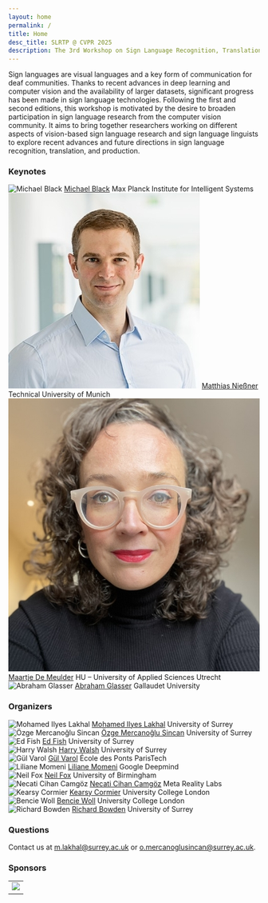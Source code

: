 ```yaml
---
layout: home
permalink: /
title: Home
desc_title: SLRTP @ CVPR 2025
description: The 3rd Workshop on Sign Language Recognition, Translation and Production
---
```


Sign languages are visual languages and a key form of communication for deaf communities. Thanks to recent advances in deep learning and computer vision and the availability of larger datasets, significant progress has been made in sign language technologies. Following the first and second editions, this workshop is motivated by the desire to broaden participation in sign language research from the computer vision community. It aims to bring together researchers working on different aspects of vision-based sign language research and sign language linguists to explore recent advances and future directions in sign language recognition, translation, and production.

### Keynotes

<div class="user-cards">
  <div class="user-card">
    <img src="assets/img/speaker_Michael_Black.jpg" class="user-image" alt="Michael Black">
    <a class="user-name" href="https://ps.is.mpg.de/person/black">Michael Black</a>
    <span>Max Planck Institute for Intelligent Systems</span>
  </div>
  <div class="user-card">
    <img src="assets/img/speaker_Matthias_Niessner.jpg" class="user-image" alt="Matthias Nießner">
    <a class="user-name" href="https://www.niessnerlab.org/index.html">Matthias Nießner</a>
    <span>Technical University of Munich</span>
  </div>
  <div class="user-card">
    <img src="assets/img/speaker_MaartjeDeMeulder.jpeg" class="user-image" alt="Maartje De Meulder">
    <a class="user-name" href="https://maartjedemeulder.be">Maartje De Meulder</a>
    <span>HU – University of Applied Sciences Utrecht</span>
  </div>
  <div class="user-card">
    <img src="assets/img/speaker_Abraham_Glasser.jpg" class="user-image" alt="Abraham Glasser">
    <a class="user-name" href="https://abrahamglasser.com">Abraham Glasser</a>
    <span>Gallaudet University</span>
  </div>
</div>


### Organizers

<div class="user-cards">
  <div class="user-card">
    <img src="assets/img/org_lakhal.jpg" class="user-image" alt="Mohamed Ilyes Lakhal">
    <a class="user-name" href="https://mlakhal.github.io">Mohamed Ilyes Lakhal</a>
    <span>University of Surrey</span>
  </div>
  <div class="user-card">
    <img src="assets/img/org_sincan.jpeg" class="user-image" alt="Özge Mercanoğlu Sincan">
    <a class="user-name" href="https://scholar.google.com/citations?user=nACVfjYAAAAJ&hl=de">Özge Mercanoğlu Sincan</a>
    <span>University of Surrey</span>
  </div>
  <div class="user-card">
    <img src="assets/img/org_fish.jpeg" class="user-image" alt="Ed Fish">
    <a class="user-name" href="https://ed-fish.github.io">Ed Fish</a>
    <span>University of Surrey</span>
  </div>
  <div class="user-card">
    <img src="assets/img/org_walsh.jpg" class="user-image" alt="Harry Walsh">
    <a class="user-name" href="https://scholar.google.com/citations?user=0H4urUIAAAAJ&hl=en">Harry Walsh</a>
    <span>University of Surrey</span>
  </div>

  <div class="user-card">
    <img src="assets/img/org_varol.jpg" class="user-image" alt="Gül Varol">
    <a class="user-name" href="https://gulvarol.github.io">Gül Varol</a>
    <span>École des Ponts ParisTech</span>
  </div>
  <div class="user-card">
    <img src="assets/img/org_momeni.jpg" class="user-image" alt="Liliane Momeni">
    <a class="user-name" href="https://www.robots.ox.ac.uk/~liliane/">Liliane Momeni</a>
    <span>Google Deepmind</span>
  </div>
  <div class="user-card">
    <img src="assets/img/org_fox.jpg" class="user-image" alt="Neil Fox">
    <a class="user-name" href="https://research.birmingham.ac.uk/en/persons/neil-fox">Neil Fox</a>
    <span>University of Birmingham</span>
  </div>
  <div class="user-card">
    <img src="assets/img/org_Camgoz.jpg" class="user-image" alt="Necati Cihan Camgöz">
    <a class="user-name" href="https://www.cihancamgoz.com">Necati Cihan Camgöz</a>
    <span>Meta Reality Labs</span>
  </div>

  <div class="user-card">
    <img src="assets/img/org_cormier.jpg" class="user-image" alt="Kearsy Cormier">
    <a class="user-name" href="https://sites.google.com/view/kearsy/">Kearsy Cormier</a>
    <span>University College London</span>
  </div>
  <div class="user-card">
    <img src="assets/img/org_woll.jpg" class="user-image" alt="Bencie Woll">
    <a class="user-name" href="https://profiles.ucl.ac.uk/7678-bencie-woll">Bencie Woll</a>
    <span>University College London</span>
  </div>
  <div class="user-card">
    <img src="assets/img/org_bowden.jpg" class="user-image" alt="Richard Bowden">
    <a class="user-name" href="https://scholar.google.co.uk/citations?user=mvvgDvcAAAAJ&hl=en">Richard Bowden</a>
    <span>University of Surrey</span>
  </div>
</div>

### Questions

Contact us at [m.lakhal@surrey.ac.uk](mailto:m.lakhal@surrey.ac.uk) or [o.mercanoglusincan@surrey.ac.uk](mailto:o.mercanoglusincan@surrey.ac.uk).

### Sponsors

<table style="width:75%">
  <tr>
    <td style="text-align:center"><img src="assets/img/sponsor1.png" height="175"></td>
  </tr>
</table>
